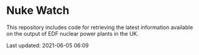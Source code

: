 # Nuke Watch

This repository includes code for retrieving the latest information available on the output of EDF nuclear power plants in the UK.

Last updated: 2021-06-05 06:09